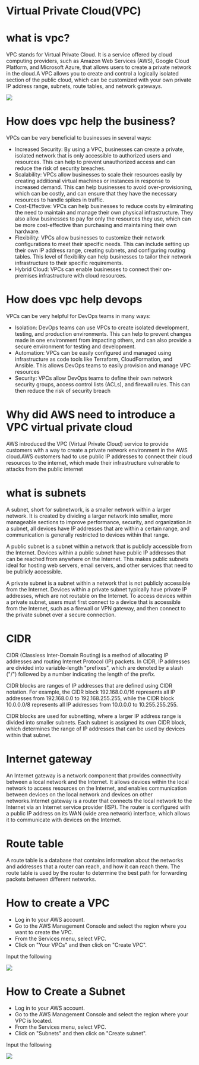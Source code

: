 # Virtual Private Cloud(VPC)

# what is vpc?
VPC stands for Virtual Private Cloud. It is a service offered by cloud computing providers, such as Amazon Web Services (AWS), Google Cloud Platform, and Microsoft Azure, that allows users to create a private network in the cloud.A VPC allows you to create and control a logically isolated section of the public cloud, which can be customized with your own private IP address range, subnets, route tables, and network gateways.

![](/pictures/VPC.png)

# How does vpc help the business?
VPCs can be very beneficial to businesses in several ways:
- Increased Security: By using a VPC, businesses can create a private, isolated network that is only accessible to authorized users and resources. This can help to prevent unauthorized access and can reduce the risk of security breaches.
- Scalability: VPCs allow businesses to scale their resources easily by creating additional virtual machines or instances in response to increased demand. This can help businesses to avoid over-provisioning, which can be costly, and can ensure that they have the necessary resources to handle spikes in traffic.
- Cost-Effective: VPCs can help businesses to reduce costs by eliminating the need to maintain and manage their own physical infrastructure. They also allow businesses to pay for only the resources they use, which can be more cost-effective than purchasing and maintaining their own hardware.
- Flexibility: VPCs allow businesses to customize their network configurations to meet their specific needs. This can include setting up their own IP address range, creating subnets, and configuring routing tables. This level of flexibility can help businesses to tailor their network infrastructure to their specific requirements.
- Hybrid Cloud: VPCs can enable businesses to connect their on-premises infrastructure with cloud resources.

# How does vpc help devops
VPCs can be very helpful for DevOps teams in many ways:
- Isolation: DevOps teams can use VPCs to create isolated development, testing, and production environments. This can help to prevent changes made in one environment from impacting others, and can also provide a secure environment for testing and development.
- Automation: VPCs can be easily configured and managed using infrastructure as code tools like Terraform, CloudFormation, and Ansible. This allows DevOps teams to easily provision and manage VPC resources 
- Security: VPCs allow DevOps teams to define their own network security groups, access control lists (ACLs), and firewall rules. This can then reduce the risk of security breach

# Why did AWS need to introduce a VPC virtual private cloud
AWS introduced the VPC (Virtual Private Cloud) service to provide customers with a way to create a private network environment in the AWS cloud.AWS customers had to use public IP addresses to connect their cloud resources to the internet, which made their infrastructure vulnerable to attacks from the public internet

# what is subnets
A subnet, short for subnetwork, is a smaller network within a larger network. It is created by dividing a larger network into smaller, more manageable sections to improve performance, security, and organization.In a subnet, all devices have IP addresses that are within a certain range, and communication is generally restricted to devices within that range.

A public subnet is a subnet within a network that is publicly accessible from the Internet. Devices within a public subnet have public IP addresses that can be reached from anywhere on the Internet. This makes public subnets ideal for hosting web servers, email servers, and other services that need to be publicly accessible.

A private subnet is a subnet within a network that is not publicly accessible from the Internet. Devices within a private subnet typically have private IP addresses, which are not routable on the Internet. To access devices within a private subnet, users must first connect to a device that is accessible from the Internet, such as a firewall or VPN gateway, and then connect to the private subnet over a secure connection. 

# CIDR
CIDR (Classless Inter-Domain Routing) is a method of allocating IP addresses and routing Internet Protocol (IP) packets. In CIDR, IP addresses are divided into variable-length "prefixes", which are denoted by a slash ("/") followed by a number indicating the length of the prefix.

CIDR blocks are ranges of IP addresses that are defined using CIDR notation. For example, the CIDR block 192.168.0.0/16 represents all IP addresses from 192.168.0.0 to 192.168.255.255, while the CIDR block 10.0.0.0/8 represents all IP addresses from 10.0.0.0 to 10.255.255.255.

CIDR blocks are used for subnetting, where a larger IP address range is divided into smaller subnets. Each subnet is assigned its own CIDR block, which determines the range of IP addresses that can be used by devices within that subnet.

# Internet gateway
An Internet gateway is a network component that provides connectivity between a local network and the Internet. It allows devices within the local network to access resources on the Internet, and enables communication between devices on the local network and devices on other networks.Internet gateway is a router that connects the local network to the Internet via an Internet service provider (ISP). The router is configured with a public IP address on its WAN (wide area network) interface, which allows it to communicate with devices on the Internet.

# Route table
A route table is a database that contains information about the networks and addresses that a router can reach, and how it can reach them. The route table is used by the router to determine the best path for forwarding packets between different networks.


# How to create a VPC
- Log in to your AWS account.
- Go to the AWS Management Console and select the region where you want to create the VPC.
- From the Services menu, select VPC.
- Click on "Your VPCs" and then click on "Create VPC".

Input the following

![](/pictures/CreateVPC.png)

# How to Create a Subnet
- Log in to your AWS account.
- Go to the AWS Management Console and select the region where your VPC is located.
- From the Services menu, select VPC.
- Click on "Subnets" and then click on "Create subnet".

Input the following

![](/pictures/VPCSubnet.png)